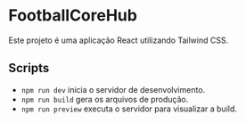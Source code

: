 # FootballCoreHub

Este projeto é uma aplicação React utilizando Tailwind CSS.

## Scripts

- `npm run dev` inicia o servidor de desenvolvimento.
- `npm run build` gera os arquivos de produção.
- `npm run preview` executa o servidor para visualizar a build.

